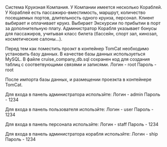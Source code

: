Система Круизная Компания. У Компании имеется несколько
Кораблей. У Кораблей есть пассажиро-вместимость, маршрут, количество
посещаемых портов, длительность одного круиза, персонал. Клиент
выбирает и оплачивает круиз. Выбирает Экскурсии по прибытии в порт за
дополнительную плату. Администратор Корабля указывает бонусы для
пассажиров, учитывая класс билета (бассейн, спорт зал, кинозал,
косметические салоны...).

Перед тем как поместить проэкт в контейнер TomCat необходимо установить базу данных.
В качестве базы данных используеться MySQL. 
В файле cruise_company_db.sql сохранен код для создания таблиц c соответвующими связями и записями.
Логин - root
Пароль - root 

После импорта базы данных, и размещении проеэкта в контейнере TomCat.

Для входа в панель администратора использйте:
Логин - admin
Пароль - 1234 

Для входа в панель пользователя использйте:
Логин - user
Пароль - 1234 

Для входа в панель персонала использйте:
Логин - staff
Пароль - 1234 

Для входа в панель администратора корабля использйте:
Логин - ship
Пароль - 1234 